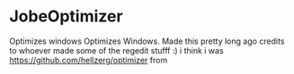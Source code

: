 # JobeOptimizer
Optimizes windows
Optimizes Windows. Made this pretty long ago credits to whoever made some of the regedit stufff :) i think i was https://github.com/hellzerg/optimizer from 
